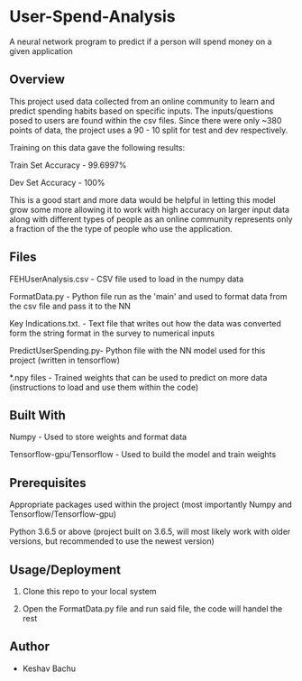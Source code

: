 # User-Spend-Analysis
A neural network program to predict if a person will spend money on a given application

## Overview
This project used data collected from an online community to learn and predict spending habits based on specific inputs. The inputs/questions posed to users are found within the csv files.
Since there were only ~380 points of data, the project uses a 90 - 10 split for test and dev respectively. 

Training on this data gave the following results:

Train Set Accuracy    - 99.6997%

Dev Set Accuracy      - 100%

This is a good start and more data would be helpful in letting this model grow some more allowing it to work with high accuracy on larger input data along with different types of people as an online community represents only a fraction of the the
type of people who use the application.


## Files
FEHUserAnalysis.csv   - CSV file used to load in the numpy data

FormatData.py         - Python file run as the 'main' and used to format data from the csv file and pass it to the NN

Key Indications.txt.   - Text file that writes out how the data was converted form the string format in the survey to numerical inputs

PredictUserSpending.py- Python file with the NN model used for this project (written in tensorflow)

*.npy files           - Trained weights that can be used to predict on more data (instructions to load and use them within the code)

## Built With
Numpy                       - Used to store weights and format data

Tensorflow-gpu/Tensorflow   - Used to build the model and train weights

## Prerequisites
Appropriate packages used within the project (most importantly Numpy and Tensorflow/Tensorflow-gpu)

Python 3.6.5 or above (project built on 3.6.5, will most likely work with older versions, but recommended to use the newest version)


## Usage/Deployment
1.  Clone this repo to your local system

2.  Open the FormatData.py file and run said file, the code will handel the rest

## Author
* Keshav Bachu
